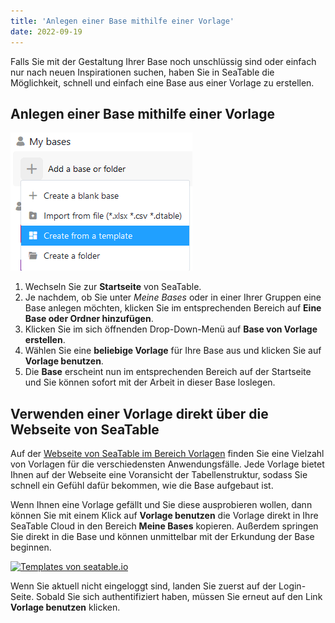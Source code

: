 ```yaml
---
title: 'Anlegen einer Base mithilfe einer Vorlage'
date: 2022-09-19
---
```


Falls Sie mit der Gestaltung Ihrer Base noch unschlüssig sind oder einfach nur nach neuen Inspirationen suchen, haben Sie in SeaTable die Möglichkeit, schnell und einfach eine Base aus einer Vorlage zu erstellen.

## Anlegen einer Base mithilfe einer Vorlage

![Eine Base aus einer Vorlage erstellen](Eine-Base-aus-einer-Vorlage-erstellen.png)

1. Wechseln Sie zur **Startseite** von SeaTable.
2. Je nachdem, ob Sie unter _Meine Bases_ oder in einer Ihrer Gruppen eine Base anlegen möchten, klicken Sie im entsprechenden Bereich auf **Eine Base oder Ordner hinzufügen**.
3. Klicken Sie im sich öffnenden Drop-Down-Menü auf **Base von Vorlage erstellen**.
4. Wählen Sie eine **beliebige Vorlage** für Ihre Base aus und klicken Sie auf **Vorlage benutzen**.
5. Die **Base** erscheint nun im entsprechenden Bereich auf der Startseite und Sie können sofort mit der Arbeit in dieser Base loslegen.

## Verwenden einer Vorlage direkt über die Webseite von SeaTable

Auf der [Webseite von SeaTable im Bereich Vorlagen](https://seatable.io/vorlagen/) finden Sie eine Vielzahl von Vorlagen für die verschiedensten Anwendungsfälle. Jede Vorlage bietet Ihnen auf der Webseite eine Voransicht der Tabellenstruktur, sodass Sie schnell ein Gefühl dafür bekommen, wie die Base aufgebaut ist.

Wenn Ihnen eine Vorlage gefällt und Sie diese ausprobieren wollen, dann können Sie mit einem Klick auf **Vorlage benutzen** die Vorlage direkt in Ihre SeaTable Cloud in den Bereich **Meine Bases** kopieren. Außerdem springen Sie direkt in die Base und können unmittelbar mit der Erkundung der Base beginnen.

[![Templates von seatable.io](/seatable-templates.png)](/seatable-templates.png)

Wenn Sie aktuell nicht eingeloggt sind, landen Sie zuerst auf der Login-Seite. Sobald Sie sich authentifiziert haben, müssen Sie erneut auf den Link **Vorlage benutzen** klicken.
